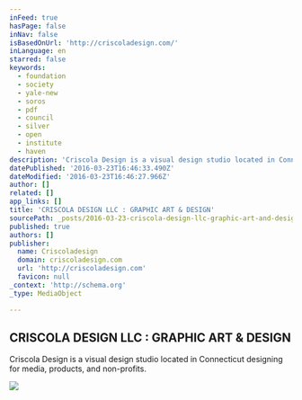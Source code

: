 ```yaml
---
inFeed: true
hasPage: false
inNav: false
isBasedOnUrl: 'http://criscoladesign.com/'
inLanguage: en
starred: false
keywords:
  - foundation
  - society
  - yale-new
  - soros
  - pdf
  - council
  - silver
  - open
  - institute
  - haven
description: 'Criscola Design is a visual design studio located in Connecticut designing for media, products, and non-profits.'
datePublished: '2016-03-23T16:46:33.490Z'
dateModified: '2016-03-23T16:46:27.966Z'
author: []
related: []
app_links: []
title: 'CRISCOLA DESIGN LLC : GRAPHIC ART & DESIGN'
sourcePath: _posts/2016-03-23-criscola-design-llc-graphic-art-and-design.md
published: true
authors: []
publisher:
  name: Criscoladesign
  domain: criscoladesign.com
  url: 'http://criscoladesign.com'
  favicon: null
_context: 'http://schema.org'
_type: MediaObject

---
```

<article style=""><h1>CRISCOLA DESIGN LLC : GRAPHIC ART &amp; DESIGN</h1><p>Criscola Design is a visual design studio located in Connecticut designing for media, products, and non-profits.</p></article>

![](https://the-grid-user-content.s3-us-west-2.amazonaws.com/e3a8dc2d-130d-44bd-a8d2-73252ff2bc27.jpg)